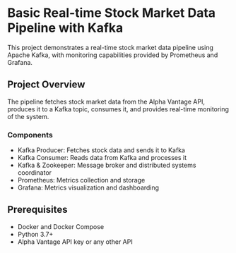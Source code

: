 # Basic Real-time Stock Market Data Pipeline with Kafka

This project demonstrates a real-time stock market data pipeline using Apache Kafka, with monitoring capabilities provided by Prometheus and Grafana.

## Project Overview

The pipeline fetches stock market data from the Alpha Vantage API, produces it to a Kafka topic, consumes it, and provides real-time monitoring of the system.

### Components

- Kafka Producer: Fetches stock data and sends it to Kafka
- Kafka Consumer: Reads data from Kafka and processes it
- Kafka & Zookeeper: Message broker and distributed systems coordinator
- Prometheus: Metrics collection and storage
- Grafana: Metrics visualization and dashboarding

## Prerequisites

- Docker and Docker Compose
- Python 3.7+
- Alpha Vantage API key or any other API 
